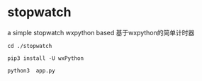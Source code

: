 # stopwatch
a simple stopwatch wxpython based
基于wxpython的简单计时器

`cd ./stopwatch`

`pip3 install -U wxPython`

`python3  app.py`

